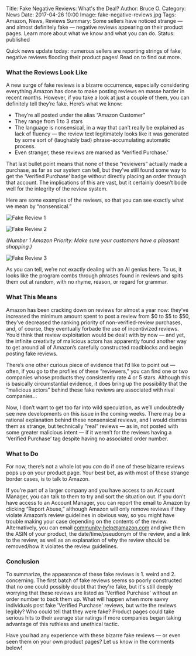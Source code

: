 Title: Fake Negative Reviews: What's the Deal?
Author: Bruce O.
Category: News
Date: 2017-04-26 10:00
Image: fake-negative-reviews.jpg
Tags: Amazon, News, Reviews
Summary: Some sellers have noticed strange — and almost definitely fake — negative reviews appearing on their product pages. Learn more about what we know and what you can do.
Status: published

Quick news update today: numerous sellers are reporting strings of fake, negative reviews flooding their product pages! Read on to find out more.

### What the Reviews Look Like

A new surge of fake reviews is a bizarre occurrence, especially considering everything Amazon has done to make posting reviews en masse harder in recent months. However, if you take a look at just a couple of them, you can definitely tell they’re fake. Here’s what we know:

* They’re all posted under the alias “Amazon Customer” 
* They range from 1 to 3 stars
* The language is nonsensical, in a way that can’t really be explained as lack of fluency — the review text legitimately looks like it was generated by some sort of (laughably bad) phrase-accumulating automatic process.
* Even stranger, these reviews are marked as ‘Verified Purchase.’

That last bullet point means that none of these “reviewers” actually made a purchase, as far as our system can tell, but they’ve still found some way to get the ‘Verified Purchase’ badge without directly placing an order through that account. The implications of this are vast, but it certainly doesn’t bode well for the integrity of the review system.

Here are some examples of the reviews, so that you can see exactly what we mean by “nonsensical.”

![Fake Review 1](/images/blog/2017/04/fake-review-1.png)

![Fake Review 2](/images/blog/2017/04/fake-review-2.png)

*(Number 1 Amazon Priority: Make sure your customers have a pleasant shopping.)*

![Fake Review 3](/images/blog/2017/04/fake-review-3.png)

As you can tell, we’re not exactly dealing with an AI genius here. To us, it looks like the program combs through phrases found in reviews and spits them out at random, with no rhyme, reason, or regard for grammar.

### What This Means

Amazon has been cracking down on reviews for almost a year now: they’ve increased the minimum amount spent to post a review from $0 to $5 to $50, they’ve decreased the ranking priority of non-verified-review purchases, and, of course, they eventually forbade the use of incentivized reviews. You’d think that review exploitation would be dealt with by now — and yet, the infinite creativity of malicious actors has apparently found another way to get around all of Amazon’s carefully constructed roadblocks and begin posting fake reviews.

There’s one other curious piece of evidence that I’d like to point out — often, if you go to the profiles of these “reviewers," you can find one or two companies whose products they consistently rate 4 or 5 stars. Although this is basically circumstantial evidence, it does bring up the possibility that the “malicious actors” behind these fake reviews are associated with rival companies...

Now, I don’t want to get too far into wild speculation, as we’ll undoubtedly see new developments on this issue in the coming weeks. There may be a rational explanation behind these nonsensical reviews, and I would dismiss them as strange, but technically “real” reviews — as in, not posted with some greater malicious intent — if it weren’t for the reviews having a ‘Verified Purchase’ tag despite having no associated order number.

### What to Do

For now, there’s not a whole lot you *can* do if one of these bizarre reviews pops up on your product page. Your best bet, as with most of these strange border cases, is to talk to Amazon. 

If you’re part of a larger company and you have access to an Account Manager, you can talk to them to try and sort the situation out. If you don’t have access to an Account Manager, you can report the email to Amazon by clicking “Report Abuse,” although Amazon will only remove reviews if they violate Amazon’s review guidelines in obvious way, so you might have trouble making your case depending on the contents of the review. Alternatively, you can email [community-help@amazon.com](mailto:community-help@amazon.com) and give them the ASIN of your product, the date/time/pseudonym of the review, and a link to the review, as well as an explanation of why the review should be removed/how it violates the review guidelines.

### Conclusion

To summarize, the appearance of these fake reviews is 1. weird and 2. concerning. The first batch of fake reviews seems so poorly constructed that no one could possibly doubt that they're fake, but it's still deeply worrying that these reviews are listed as 'Verified Purchase' without an order number to back them up. What will happen when more savvy individuals post fake 'Verified Purchase' reviews, but write the reviews legibly? Who could tell that they were fake? Product pages could take serious hits to their average star ratings if more companies began taking advantage of this ruthless and unethical tactic.

Have you had any experience with these bizarre fake reviews — or even seen them on your own product pages? Let us know in the comments below! 
